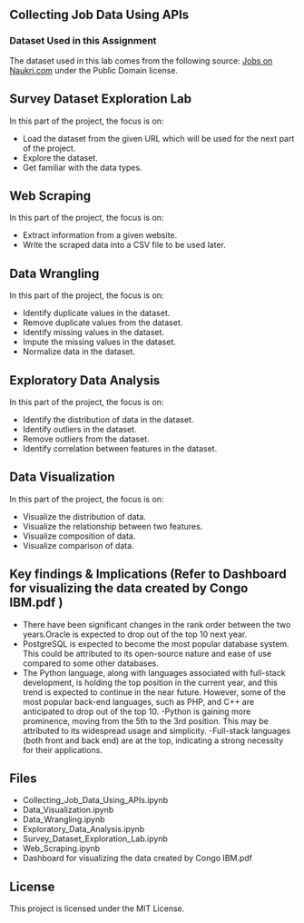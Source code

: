 ## Collecting Job Data Using APIs

### Dataset Used in this Assignment
The dataset used in this lab comes from the following source: [Jobs on Naukri.com](https://www.kaggle.com/promptcloud/jobs-on-naukricom) under the Public Domain license.

## Survey Dataset Exploration Lab

In this part of the project, the focus is on:
- Load the dataset from the given URL which will be used for the next part of the project.
- Explore the dataset.
- Get familiar with the data types.

## Web Scraping

In this part of the project, the focus is on:
- Extract information from a given website.
- Write the scraped data into a CSV file to be used later.

## Data Wrangling

In this part of the project, the focus is on:
- Identify duplicate values in the dataset.
- Remove duplicate values from the dataset.
- Identify missing values in the dataset.
- Impute the missing values in the dataset.
- Normalize data in the dataset.

## Exploratory Data Analysis

In this part of the project, the focus is on:
- Identify the distribution of data in the dataset.
- Identify outliers in the dataset.
- Remove outliers from the dataset.
- Identify correlation between features in the dataset.

## Data Visualization

In this part of the project, the focus is on:
- Visualize the distribution of data.
- Visualize the relationship between two features.
- Visualize composition of data.
- Visualize comparison of data.

##  Key findings & Implications (Refer to Dashboard for visualizing the data created by Congo IBM.pdf )
- There have been significant changes in the rank order between the two years.Oracle is expected to drop out of the top 10 next year.
- PostgreSQL is expected to become the most popular database system. This could be attributed to its open-source nature and ease of use compared to some other databases.
- The Python language, along with languages associated with full-stack development, is holding the top position in the current year, and this trend is expected to continue in the near future. However, some of the most popular back-end languages, such as PHP,  and C++ are anticipated to drop out of the top 10.
-Python is gaining more prominence, moving from the 5th to the 3rd position. This may be attributed to its widespread usage and simplicity.
-Full-stack languages (both front and back end) are at the top, indicating a strong necessity for their applications.


## Files
- Collecting_Job_Data_Using_APIs.ipynb
- Data_Visualization.ipynb
- Data_Wrangling.ipynb
- Exploratory_Data_Analysis.ipynb
- Survey_Dataset_Exploration_Lab.ipynb
- Web_Scraping.ipynb
- Dashboard for visualizing the data created by Congo IBM.pdf



## License

This project is licensed under the MIT License.

